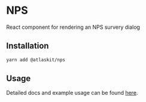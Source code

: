 # NPS

React component for rendering an NPS survery dialog

## Installation

```sh
yarn add @atlaskit/nps
```

## Usage

Detailed docs and example usage can be found [here](https://atlaskit.atlassian.com/packages/core/nps).
